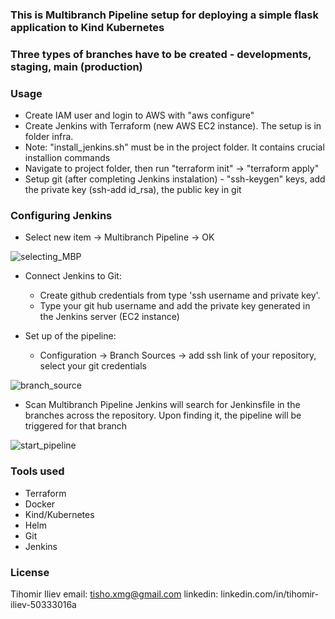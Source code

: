 ### This is Multibranch Pipeline setup for deploying a simple flask application to Kind Kubernetes
### Three types of branches have to be created - developments, staging, main (production)

### Usage
  - Create IAM user and login to AWS with "aws configure" 
  - Create Jenkins with Terraform (new AWS EC2 instance). The setup is in folder infra. 
  - Note: "install_jenkins.sh" must be in the project folder. It contains crucial installion commands  
  - Navigate to project folder, then run "terraform init" -> "terraform apply"
  - Setup git (after completing Jenkins instalation) - "ssh-keygen" keys, add the private key (ssh-add id_rsa), the public key in git

### Configuring Jenkins

 - Select new item -> Multibranch Pipeline -> OK

![selecting_MBP](https://user-images.githubusercontent.com/44411127/215773175-bf94c4d3-f0c4-436c-a76a-4d9cd6f22b6d.PNG)

 - Connect Jenkins to Git:
 	- Create github credentials from type 'ssh username and private key'. 
	- Type your git hub username and add the private key generated in the Jenkins server (EC2 instance)

 - Set up of the pipeline:
 	- Configuration -> Branch Sources -> add ssh link of your repository, select your git credentials

![branch_source](https://user-images.githubusercontent.com/44411127/215773250-34684296-b772-461e-9146-72ff6b6c071d.PNG)

 - Scan Multibranch Pipeline 
	Jenkins will search for Jenkinsfile in the branches across the repository. Upon finding it, the pipeline will be triggered for that branch 

![start_pipeline](https://user-images.githubusercontent.com/44411127/215773339-6515c136-3988-4189-93fc-ac98dac3c1fd.PNG)
 

### Tools used
  - Terraform
  - Docker 
  - Kind/Kubernetes
  - Helm
  - Git
  - Jenkins

### License
  Tihomir Iliev
  email: tisho.xmg@gmail.com
  linkedin: linkedin.com/in/tihomir-iliev-50333016a
  

